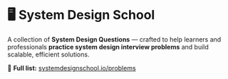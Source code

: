 # 🖥️ System Design School

A collection of **System Design Questions** — crafted to help learners and professionals **practice system design interview problems** and build scalable, efficient solutions.

🔗 **Full list:** [systemdesignschool.io/problems](https://systemdesignschool.io/problems)